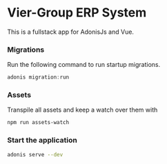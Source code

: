 # Vier-Group ERP System

This is a fullstack app for AdonisJs and Vue.

### Migrations

Run the following command to run startup migrations.

```js
adonis migration:run
```

### Assets
Transpile all assets and keep a watch over them with
```bash
npm run assets-watch
```

### Start the application
```bash
adonis serve --dev
```
